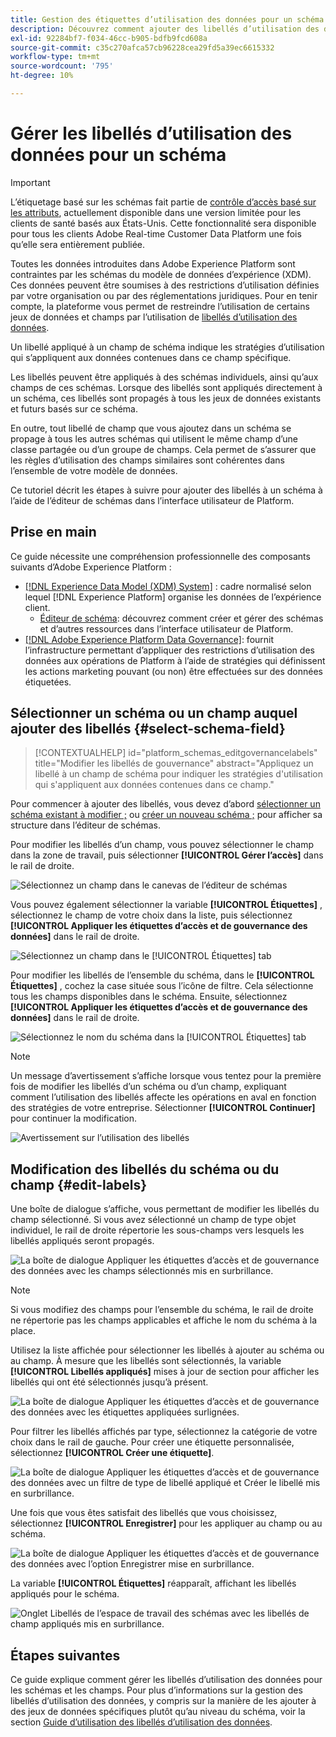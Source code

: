 ```yaml
---
title: Gestion des étiquettes d’utilisation des données pour un schéma
description: Découvrez comment ajouter des libellés d’utilisation des données aux champs de schéma du modèle de données d’expérience (XDM) dans l’interface utilisateur de Adobe Experience Platform.
exl-id: 92284bf7-f034-46cc-b905-bdfb9fcd608a
source-git-commit: c35c270afca57cb96228cea29fd5a39ec6615332
workflow-type: tm+mt
source-wordcount: '795'
ht-degree: 10%

---
```


# Gérer les libellés d’utilisation des données pour un schéma

>[!IMPORTANT]
>
>L’étiquetage basé sur les schémas fait partie de [contrôle d’accès basé sur les attributs](../../access-control/abac/overview.md), actuellement disponible dans une version limitée pour les clients de santé basés aux États-Unis. Cette fonctionnalité sera disponible pour tous les clients Adobe Real-time Customer Data Platform une fois qu’elle sera entièrement publiée.

Toutes les données introduites dans Adobe Experience Platform sont contraintes par les schémas du modèle de données d’expérience (XDM). Ces données peuvent être soumises à des restrictions d’utilisation définies par votre organisation ou par des réglementations juridiques. Pour en tenir compte, la plateforme vous permet de restreindre l’utilisation de certains jeux de données et champs par l’utilisation de [libellés d’utilisation des données](../../data-governance/labels/overview.md).

Un libellé appliqué à un champ de schéma indique les stratégies d’utilisation qui s’appliquent aux données contenues dans ce champ spécifique.

Les libellés peuvent être appliqués à des schémas individuels, ainsi qu’aux champs de ces schémas. Lorsque des libellés sont appliqués directement à un schéma, ces libellés sont propagés à tous les jeux de données existants et futurs basés sur ce schéma.

En outre, tout libellé de champ que vous ajoutez dans un schéma se propage à tous les autres schémas qui utilisent le même champ d’une classe partagée ou d’un groupe de champs. Cela permet de s’assurer que les règles d’utilisation des champs similaires sont cohérentes dans l’ensemble de votre modèle de données.

Ce tutoriel décrit les étapes à suivre pour ajouter des libellés à un schéma à l’aide de l’éditeur de schémas dans l’interface utilisateur de Platform.

## Prise en main

Ce guide nécessite une compréhension professionnelle des composants suivants d’Adobe Experience Platform :

* [[!DNL Experience Data Model (XDM) System]](../home.md) : cadre normalisé selon lequel [!DNL Experience Platform] organise les données de l’expérience client.
   * [Éditeur de schéma](../ui/overview.md): découvrez comment créer et gérer des schémas et d’autres ressources dans l’interface utilisateur de Platform.
* [[!DNL Adobe Experience Platform Data Governance]](../../data-governance/home.md): fournit l’infrastructure permettant d’appliquer des restrictions d’utilisation des données aux opérations de Platform à l’aide de stratégies qui définissent les actions marketing pouvant (ou non) être effectuées sur des données étiquetées.

## Sélectionner un schéma ou un champ auquel ajouter des libellés {#select-schema-field}

>[!CONTEXTUALHELP]
>id="platform_schemas_editgovernancelabels"
>title="Modifier les libellés de gouvernance"
>abstract="Appliquez un libellé à un champ de schéma pour indiquer les stratégies d&#39;utilisation qui s&#39;appliquent aux données contenues dans ce champ."

Pour commencer à ajouter des libellés, vous devez d’abord [sélectionner un schéma existant à modifier ;](../ui/resources/schemas.md#edit) ou [créer un nouveau schéma ;](../ui/resources/schemas.md#create) pour afficher sa structure dans l’éditeur de schémas.

Pour modifier les libellés d’un champ, vous pouvez sélectionner le champ dans la zone de travail, puis sélectionner **[!UICONTROL Gérer l’accès]** dans le rail de droite.

![Sélectionnez un champ dans le canevas de l’éditeur de schémas](../images/tutorials/labels/manage-access.png)

Vous pouvez également sélectionner la variable **[!UICONTROL Étiquettes]** , sélectionnez le champ de votre choix dans la liste, puis sélectionnez **[!UICONTROL Appliquer les étiquettes d’accès et de gouvernance des données]** dans le rail de droite.

![Sélectionnez un champ dans le [!UICONTROL Étiquettes] tab](../images/tutorials/labels/select-field-on-labels-tab.png)

Pour modifier les libellés de l’ensemble du schéma, dans le **[!UICONTROL Étiquettes]** , cochez la case située sous l’icône de filtre. Cela sélectionne tous les champs disponibles dans le schéma. Ensuite, sélectionnez **[!UICONTROL Appliquer les étiquettes d’accès et de gouvernance des données]** dans le rail de droite.

![Sélectionnez le nom du schéma dans la [!UICONTROL Étiquettes] tab](../images/tutorials/labels/select-schema-on-labels-tab.png)

>[!NOTE]
>
>Un message d’avertissement s’affiche lorsque vous tentez pour la première fois de modifier les libellés d’un schéma ou d’un champ, expliquant comment l’utilisation des libellés affecte les opérations en aval en fonction des stratégies de votre entreprise. Sélectionner **[!UICONTROL Continuer]** pour continuer la modification.
>
>![Avertissement sur l’utilisation des libellés](../images/tutorials/labels/disclaimer.png)

## Modification des libellés du schéma ou du champ {#edit-labels}

Une boîte de dialogue s’affiche, vous permettant de modifier les libellés du champ sélectionné. Si vous avez sélectionné un champ de type objet individuel, le rail de droite répertorie les sous-champs vers lesquels les libellés appliqués seront propagés.

![La boîte de dialogue Appliquer les étiquettes d’accès et de gouvernance des données avec les champs sélectionnés mis en surbrillance.](../images/tutorials/labels/edit-labels.png)

>[!NOTE]
>
>Si vous modifiez des champs pour l’ensemble du schéma, le rail de droite ne répertorie pas les champs applicables et affiche le nom du schéma à la place.

Utilisez la liste affichée pour sélectionner les libellés à ajouter au schéma ou au champ. À mesure que les libellés sont sélectionnés, la variable **[!UICONTROL Libellés appliqués]** mises à jour de section pour afficher les libellés qui ont été sélectionnés jusqu’à présent.

![La boîte de dialogue Appliquer les étiquettes d’accès et de gouvernance des données avec les étiquettes appliquées surlignées.](../images/tutorials/labels/applied-labels.png)

Pour filtrer les libellés affichés par type, sélectionnez la catégorie de votre choix dans le rail de gauche. Pour créer une étiquette personnalisée, sélectionnez **[!UICONTROL Créer une étiquette]**.

![La boîte de dialogue Appliquer les étiquettes d’accès et de gouvernance des données avec un filtre de type de libellé appliqué et Créer le libellé mis en surbrillance.](../images/tutorials/labels/filter-and-create-custom.png)

Une fois que vous êtes satisfait des libellés que vous choisissez, sélectionnez **[!UICONTROL Enregistrer]** pour les appliquer au champ ou au schéma.

![La boîte de dialogue Appliquer les étiquettes d’accès et de gouvernance des données avec l’option Enregistrer mise en surbrillance.](../images/tutorials/labels/save-labels.png)

La variable **[!UICONTROL Étiquettes]** réapparaît, affichant les libellés appliqués pour le schéma.

![Onglet Libellés de l’espace de travail des schémas avec les libellés de champ appliqués mis en surbrillance.](../images/tutorials/labels/field-labels-added.png)

## Étapes suivantes

Ce guide explique comment gérer les libellés d’utilisation des données pour les schémas et les champs. Pour plus d’informations sur la gestion des libellés d’utilisation des données, y compris sur la manière de les ajouter à des jeux de données spécifiques plutôt qu’au niveau du schéma, voir la section [Guide d’utilisation des libellés d’utilisation des données](../../data-governance/labels/user-guide.md).
